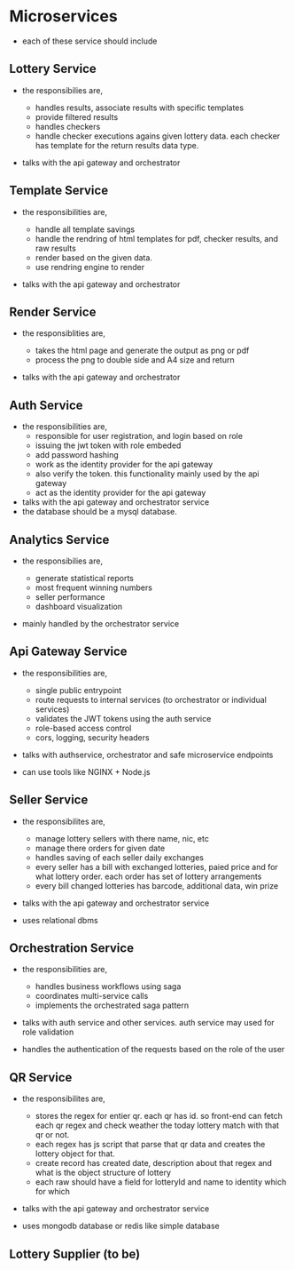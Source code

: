 # Microservices

- each of these service should include

## Lottery Service

- the responsibilies are,

  - handles results, associate results with specific templates
  - provide filtered results
  - handles checkers
  - handle checker executions agains given lottery data. each checker has template for the return results data type.

- talks with the api gateway and orchestrator

## Template Service

- the responsibilities are,

  - handle all template savings
  - handle the rendring of html templates for pdf, checker results, and raw results
  - render based on the given data.
  - use rendring engine to render

- talks with the api gateway and orchestrator

## Render Service

- the responsiblities are,

  - takes the html page and generate the output as png or pdf
  - process the png to double side and A4 size and return

- talks with the api gateway and orchestrator

## Auth Service

- the responsibilities are,
  - responsible for user registration, and login based on role
  - issuing the jwt token with role embeded
  - add password hashing
  - work as the identity provider for the api gateway
  - also verify the token. this functionality mainly used by the api gateway
  - act as the identity provider for the api gateway
- talks with the api gateway and orchestrator service
- the database should be a mysql database.

## Analytics Service

- the responsibilies are,

  - generate statistical reports
  - most frequent winning numbers
  - seller performance
  - dashboard visualization

- mainly handled by the orchestrator service

## Api Gateway Service

- the responsibilities are,

  - single public entrypoint
  - route requests to internal services (to orchestrator or individual services)
  - validates the JWT tokens using the auth service
  - role-based access control
  - cors, logging, security headers

- talks with authservice, orchestrator and safe microservice endpoints
- can use tools like NGINX + Node.js

## Seller Service

- the responsibilites are,

  - manage lottery sellers with there name, nic, etc
  - manage there orders for given date
  - handles saving of each seller daily exchanges
  - every seller has a bill with exchanged lotteries, paied price and for what lottery order. each order has set of lottery arrangements
  - every bill changed lotteries has barcode, additional data, win prize

- talks with the api gateway and orchestrator service
- uses relational dbms

## Orchestration Service

- the responsibilities are,

  - handles business workflows using saga
  - coordinates multi-service calls
  - implements the orchestrated saga pattern

- talks with auth service and other services. auth service may used for role validation
- handles the authentication of the requests based on the role of the user

## QR Service

- the responsibilites are,

  - stores the regex for entier qr. each qr has id. so front-end can fetch each qr regex and check weather the today lottery match with that qr or not.
  - each regex has js script that parse that qr data and creates the lottery object for that.
  - create record has created date, description about that regex and what is the object structure of lottery
  - each raw should have a field for lotteryId and name to identity which for which

- talks with the api gateway and orchestrator service
- uses mongodb database or redis like simple database

## Lottery Supplier (to be)
